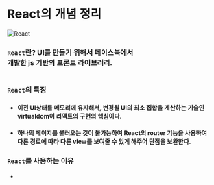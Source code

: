 # React의 개념 정리

![React](https://media.discordapp.net/attachments/956190154454876183/1065594221286932480/9k.png)

### `React`란? UI를 만들기 위해서 페이스북에서 <br>개발한 js 기반의 프론트 라이브러리.

#

### `React`의 특징

- #### 이전 UI상태를 메모리에 유지해서, 변경될 UI의 최소 집합을 계산하는 기술인<br>virtualdom이 리액트의 구현의 핵심이다.

- #### 하나의 페이지를 불러오는 것이 불가능하여 React의 router 기능을 사용하여<br> 다른 경로에 따라 다른 view를 보여줄 수 있게 해주어 단점을 보완한다.

### `React`를 사용하는 이유

-
